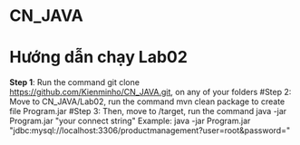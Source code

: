 # CN_JAVA
# Hướng dẫn chạy Lab02
**Step 1**: Run the command git clone https://github.com/Kienminho/CN_JAVA.git, on any of your folders
#Step 2: Move to CN_JAVA/Lab02, run the command mvn clean package to create file Program.jar
#Step 3: Then, move to /target, run the command java -jar Program.jar "your connect string"
Example: java -jar Program.jar "jdbc:mysql://localhost:3306/productmanagement?user=root&password="
